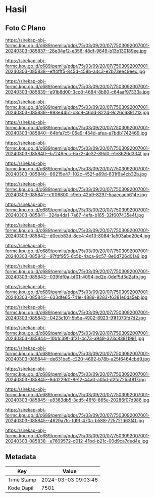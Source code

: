# Hasil

## Foto C Plano

https://sirekap-obj-formc.kpu.go.id/c689/pemilu/pdpr/75/03/09/20/07/7503092007001-20240303-085837--28e34af2-e356-48df-9649-b13b130189ee.jpg

https://sirekap-obj-formc.kpu.go.id/c689/pemilu/pdpr/75/03/09/20/07/7503092007001-20240303-085838--eff4fff5-845d-458b-a4c3-e2b73ee49eec.jpg

https://sirekap-obj-formc.kpu.go.id/c689/pemilu/pdpr/75/03/09/20/07/7503092007001-20240303-085839--e91b8d00-3cc8-4684-8b80-c64aaf97333a.jpg

https://sirekap-obj-formc.kpu.go.id/c689/pemilu/pdpr/75/03/09/20/07/7503092007001-20240303-085839--993e4451-c3c9-46dd-8224-9c26c6891213.jpg

https://sirekap-obj-formc.kpu.go.id/c689/pemilu/pdpr/75/03/09/20/07/7503092007001-20240303-085840--64bfa7c5-06e9-454d-afea-a7bdb1742469.jpg

https://sirekap-obj-formc.kpu.go.id/c689/pemilu/pdpr/75/03/09/20/07/7503092007001-20240303-085840--b7249ecc-6a72-4e32-89d0-e1e8626d334f.jpg

https://sirekap-obj-formc.kpu.go.id/c689/pemilu/pdpr/75/03/09/20/07/7503092007001-20240303-085840--89215e47-102c-452f-a69d-631f6a4cb32b.jpg

https://sirekap-obj-formc.kpu.go.id/c689/pemilu/pdpr/75/03/09/20/07/7503092007001-20240303-085841--c1f06800-c9eb-42b9-8297-5aaecacb614e.jpg

https://sirekap-obj-formc.kpu.go.id/c689/pemilu/pdpr/75/03/09/20/07/7503092007001-20240303-085841--324a4da1-7a67-4efa-b165-32f607435e4f.jpg

https://sirekap-obj-formc.kpu.go.id/c689/pemilu/pdpr/75/03/09/20/07/7503092007001-20240303-085842--d0ecb83d-8ec4-4d13-8084-1a503abd20e4.jpg

https://sirekap-obj-formc.kpu.go.id/c689/pemilu/pdpr/75/03/09/20/07/7503092007001-20240303-085842--97fdf955-6c5b-4aca-9c57-8e0d726d01a9.jpg

https://sirekap-obj-formc.kpu.go.id/c689/pemilu/pdpr/75/03/09/20/07/7503092007001-20240303-085843--039fdf0a-bf01-4094-bd2e-0def5d3d2afb.jpg

https://sirekap-obj-formc.kpu.go.id/c689/pemilu/pdpr/75/03/09/20/07/7503092007001-20240303-085843--633dfe65-741e-4889-9283-f6381e0da5eb.jpg

https://sirekap-obj-formc.kpu.go.id/c689/pemilu/pdpr/75/03/09/20/07/7503092007001-20240303-085843--0423c101-5b5e-4902-8923-91f1070fd7d2.jpg

https://sirekap-obj-formc.kpu.go.id/c689/pemilu/pdpr/75/03/09/20/07/7503092007001-20240303-085844--10b1c39f-df21-4c73-a949-323c83811991.jpg

https://sirekap-obj-formc.kpu.go.id/c689/pemilu/pdpr/75/03/09/20/07/7503092007001-20240303-085844--de631be5-c220-4692-b78b-a25f6464cbd9.jpg

https://sirekap-obj-formc.kpu.go.id/c689/pemilu/pdpr/75/03/09/20/07/7503092007001-20240303-085845--8dd229d1-8e12-44a0-a05d-d2fd7255f817.jpg

https://sirekap-obj-formc.kpu.go.id/c689/pemilu/pdpr/75/03/09/20/07/7503092007001-20240303-085845--e8363db5-3cd5-46f8-865e-20286f07d986.jpg

https://sirekap-obj-formc.kpu.go.id/c689/pemilu/pdpr/75/03/09/20/07/7503092007001-20240303-085845--4629a7fc-fd9f-470a-b588-725721d63f4f.jpg

https://sirekap-obj-formc.kpu.go.id/c689/pemilu/pdpr/75/03/09/20/07/7503092007001-20240303-085838--e7609572-d012-41bd-b21c-00d9ca7ded4e.jpg


## Metadata

| Key        | Value               |
| ---------- | ------------------- |
| Time Stamp | 2024-03-03 09:03:46 |
| Kode Dapil | 7501                |



